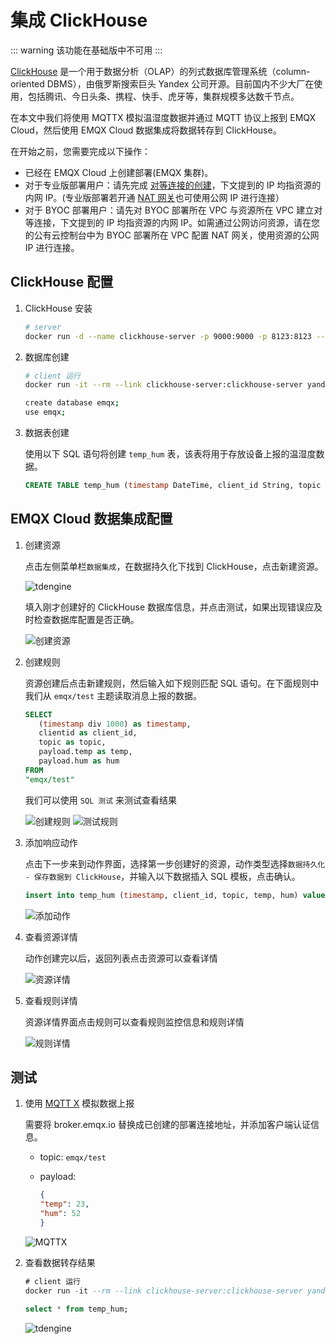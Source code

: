 # 集成 ClickHouse

::: warning
该功能在基础版中不可用
:::

[ClickHouse](https://clickhouse.com/docs/zh/) 是一个用于数据分析（OLAP）的列式数据库管理系统（column-oriented DBMS），由俄罗斯搜索巨头 Yandex 公司开源。目前国内不少大厂在使用，包括腾讯、今日头条、携程、快手、虎牙等，集群规模多达数千节点。

在本文中我们将使用 MQTTX 模拟温湿度数据并通过 MQTT 协议上报到 EMQX Cloud，然后使用 EMQX Cloud 数据集成将数据转存到 ClickHouse。

在开始之前，您需要完成以下操作：

* 已经在 EMQX Cloud 上创建部署(EMQX 集群)。
* 对于专业版部署用户：请先完成 [对等连接的创建](../deployments/vpc_peering.md)，下文提到的 IP 均指资源的内网 IP。(专业版部署若开通 [NAT 网关](../vas/nat-gateway.md)也可使用公网 IP 进行连接）
* 对于 BYOC 部署用户：请先对 BYOC 部署所在 VPC 与资源所在 VPC 建立对等连接，下文提到的 IP 均指资源的内网 IP。如需通过公网访问资源，请在您的公有云控制台中为 BYOC 部署所在 VPC 配置 NAT 网关，使用资源的公网 IP 进行连接。

## ClickHouse 配置

1. ClickHouse 安装

   ```bash
   # server
   docker run -d --name clickhouse-server -p 9000:9000 -p 8123:8123 --ulimit nofile=262144:262144 -v=/opt/clickhouse:/var/lib/clickhouse yandex/clickhouse-server
   ```

2. 数据库创建

   ```bash
   # client 运行
   docker run -it --rm --link clickhouse-server:clickhouse-server yandex/clickhouse-client --host clickhouse-server
   
   create database emqx;
   use emqx;
   ```

3. 数据表创建

   使用以下 SQL 语句将创建 `temp_hum` 表，该表将用于存放设备上报的温湿度数据。

   ```sql
   CREATE TABLE temp_hum (timestamp DateTime, client_id String, topic String, temp Float32, hum Float32) ENGINE = MergeTree() PARTITION BY toYYYYMM(timestamp) ORDER BY (timestamp);
   ```

## EMQX Cloud 数据集成配置

1. 创建资源

   点击左侧菜单栏`数据集成`，在数据持久化下找到 ClickHouse，点击新建资源。

   ![tdengine](./_assets/data_integration_clickhouse.png)

   填入刚才创建好的 ClickHouse 数据库信息，并点击测试，如果出现错误应及时检查数据库配置是否正确。

   ![创建资源](./_assets/clickhouse_resource.png)

2. 创建规则

   资源创建后点击新建规则，然后输入如下规则匹配 SQL 语句。在下面规则中我们从 `emqx/test` 主题读取消息上报的数据。

   ```sql
   SELECT
      (timestamp div 1000) as timestamp,
      clientid as client_id,
      topic as topic,
      payload.temp as temp,
      payload.hum as hum
   FROM
   "emqx/test"
   ```

   我们可以使用 `SQL 测试` 来测试查看结果

   ![创建规则](./_assets/clickhouse_rule_1.png)
   ![测试规则](./_assets/clickhouse_rule_2.png)

3. 添加响应动作

   点击下一步来到动作界面，选择第一步创建好的资源，动作类型选择`数据持久化 - 保存数据到 ClickHouse`，并输入以下数据插入 SQL 模板，点击确认。

   ```sql
   insert into temp_hum (timestamp, client_id, topic, temp, hum) values (${timestamp}, '${client_id}', '${topic}', ${temp}, ${hum})
   ```

   ![添加动作](./_assets/clickhouse_action.png)

4. 查看资源详情

   动作创建完以后，返回列表点击资源可以查看详情

   ![资源详情](./_assets/clickhouse_resource_details.png)

5. 查看规则详情

   资源详情界面点击规则可以查看规则监控信息和规则详情

   ![规则详情](./_assets/clickhouse_rule_details.png)

## 测试

1. 使用 [MQTT X](https://mqttx.app/) 模拟数据上报

   需要将 broker.emqx.io 替换成已创建的部署连接地址，并添加客户端认证信息。
    * topic: `emqx/test`
    * payload:

      ```json
      {
      "temp": 23,
      "hum": 52
      }
      ```

   ![MQTTX](./_assets/clickhouse_mqttx.png)

2. 查看数据转存结果

   ```sql
   # client 运行
   docker run -it --rm --link clickhouse-server:clickhouse-server yandex/clickhouse-client --host clickhouse-server
   
   select * from temp_hum;
   ```
   ![tdengine](./_assets/clickhouse_result.png)
